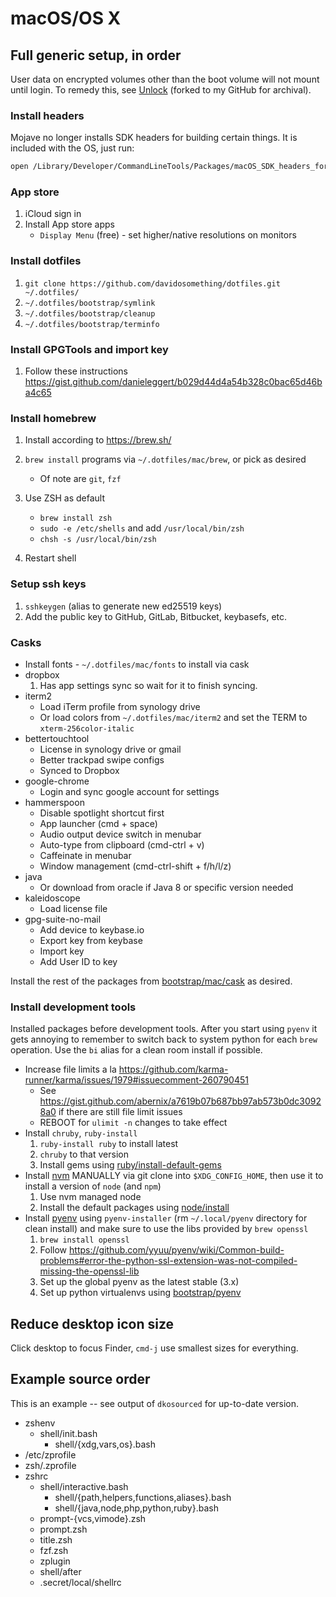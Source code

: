 # macOS/OS X

## Full generic setup, in order

User data on encrypted volumes other than the boot volume will not mount until
login. To remedy this, see [Unlock] (forked to my GitHub for archival).

### Install headers

Mojave no longer installs SDK headers for building certain things. It is
included with the OS, just run:

```sh
open /Library/Developer/CommandLineTools/Packages/macOS_SDK_headers_for_macOS_10.14.pkg
```

### App store

1. iCloud sign in
1. Install App store apps
    - `Display Menu` (free) - set higher/native resolutions on monitors

### Install dotfiles

1. `git clone https://github.com/davidosomething/dotfiles.git ~/.dotfiles/`
1. `~/.dotfiles/bootstrap/symlink`
1. `~/.dotfiles/bootstrap/cleanup`
1. `~/.dotfiles/bootstrap/terminfo`

### Install GPGTools and import key

1. Follow these instructions
   <https://gist.github.com/danieleggert/b029d44d4a54b328c0bac65d46ba4c65>

### Install homebrew

1. Install according to <https://brew.sh/>
1. `brew install` programs via `~/.dotfiles/mac/brew`, or pick as desired
    - Of note are `git`, `fzf`
1. Use ZSH as default
    - `brew install zsh`
    - `sudo -e /etc/shells` and add `/usr/local/bin/zsh`
    - `chsh -s /usr/local/bin/zsh`

1. Restart shell

### Setup ssh keys

1. `sshkeygen` (alias to generate new ed25519 keys)
1. Add the public key to GitHub, GitLab, Bitbucket, keybasefs, etc.

### Casks

- Install fonts - `~/.dotfiles/mac/fonts` to install via cask
- dropbox
    1. Has app settings sync so wait for it to finish syncing.
- iterm2
    - Load iTerm profile from synology drive
    - Or load colors from `~/.dotfiles/mac/iterm2` and set the TERM to
      `xterm-256color-italic`
- bettertouchtool
    - License in synology drive or gmail
    - Better trackpad swipe configs
    - Synced to Dropbox
- google-chrome
    - Login and sync google account for settings
- hammerspoon
    - Disable spotlight shortcut first
    - App launcher (cmd + space)
    - Audio output device switch in menubar
    - Auto-type from clipboard (cmd-ctrl + v)
    - Caffeinate in menubar
    - Window management (cmd-ctrl-shift + f/h/l/z)
- java
    - Or download from oracle if Java 8 or specific version needed
- kaleidoscope
    - Load license file
- gpg-suite-no-mail
    - Add device to keybase.io
    - Export key from keybase
    - Import key
    - Add User ID to key

Install the rest of the packages from
[bootstrap/mac/cask](../bootstrap/mac/cask) as desired.

### Install development tools

Installed packages before development tools. After you start using `pyenv` it
gets annoying to remember to switch back to system python for each `brew`
operation. Use the `bi` alias for a clean room install if possible.

- Increase file limits a la
  <https://github.com/karma-runner/karma/issues/1979#issuecomment-260790451>
    - See <https://gist.github.com/abernix/a7619b07b687bb97ab573b0dc30928a0> if
      there are still file limit issues
    - REBOOT for `ulimit -n` changes to take effect
- Install `chruby`, `ruby-install`
    1. `ruby-install ruby` to install latest
    1. `chruby` to that version
    1. Install gems using [ruby/install-default-gems](../ruby/install-default-gems)
- Install [nvm](https://github.com/nvm-sh/nvm) MANUALLY via git clone into
  `$XDG_CONFIG_HOME`, then use it to install a version of `node` (and `npm`)
    1. Use nvm managed node
    1. Install the default packages using [node/install](../node/install)
- Install [pyenv](https://github.com/pyenv/pyenv) using `pyenv-installer`
  (rm `~/.local/pyenv` directory for clean install) and make sure to use the
  libs provided by `brew openssl`
    1. `brew install openssl`
    1. Follow <https://github.com/yyuu/pyenv/wiki/Common-build-problems#error-the-python-ssl-extension-was-not-compiled-missing-the-openssl-lib>
    1. Set up the global pyenv as the latest stable (3.x)
    1. Set up python virtualenvs using [bootstrap/pyenv](../bootstrap/pyenv)

## Reduce desktop icon size

Click desktop to focus Finder, `cmd-j` use smallest sizes for everything.

## Example source order

This is an example -- see output of `dkosourced` for up-to-date version.

- zshenv
    - shell/init.bash
        - shell/{xdg,vars,os}.bash
- /etc/zprofile
- zsh/.zprofile
- zshrc
    - shell/interactive.bash
        - shell/{path,helpers,functions,aliases}.bash
        - shell/{java,node,php,python,ruby}.bash
    - prompt-{vcs,vimode}.zsh
    - prompt.zsh
    - title.zsh
    - fzf.zsh
    - zplugin
    - shell/after
    - .secret/local/shellrc


[Unlock]: https://github.com/davidosomething/Unlock
